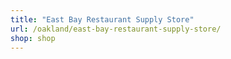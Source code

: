```yaml
---
title: "East Bay Restaurant Supply Store"
url: /oakland/east-bay-restaurant-supply-store/
shop: shop
---
```

